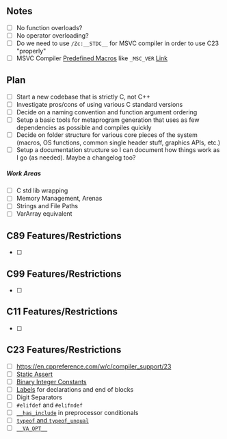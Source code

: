 ## Notes
- [ ] No function overloads?
- [ ] No operator overloading?
- [ ] Do we need to use `/Zc:__STDC__` for MSVC compiler in order to use C23 "properly"
- [ ] MSVC Compiler [Predefined Macros](http://msdn.microsoft.com/en-us/library/b0084kay.aspx) like `_MSC_VER` [Link](https://sourceforge.net/p/predef/wiki/Compilers/#microsoft-visual-c) 
## Plan
- [ ] Start a new codebase that is strictly C, not C++
- [ ] Investigate pros/cons of using various C standard versions
- [ ] Decide on a naming convention and function argument ordering
- [ ] Setup a basic tools for metaprogram generation that uses as few dependencies as possible and compiles quickly
- [ ] Decide on folder structure for various core pieces of the system (macros, OS functions, common single header stuff, graphics APIs, etc.)
- [ ] Setup a documentation structure so I can document how things work as I go (as needed). Maybe a changelog too?
##### Work Areas
- [ ] C std lib wrapping
- [ ] Memory Management, Arenas
- [ ] Strings and File Paths
- [ ] VarArray equivalent
## C89 Features/Restrictions
- [ ] 
## C99 Features/Restrictions
- [ ] 
## C11 Features/Restrictions
- [ ] 
## C23 Features/Restrictions
- [ ] https://en.cppreference.com/w/c/compiler_support/23
- [ ] [Static Assert](https://en.cppreference.com/w/c/language/_Static_assert)
- [ ] [Binary Integer Constants](https://en.cppreference.com/w/c/language/integer_constant)
- [ ] [Labels](https://en.cppreference.com/w/c/language/statements#Labels) for declarations and end of blocks
- [ ] Digit Separators
- [ ] `#elifdef` and `#elifndef`
- [ ] [`__has_include`](https://en.cppreference.com/w/c/preprocessor/include) in preprocessor conditionals
- [ ] [`typeof` and `typeof_unqual`](https://en.cppreference.com/w/c/language/typeof)
- [ ] [`__VA_OPT__`](https://en.cppreference.com/w/c/preprocessor/replace#Function-like_macros)